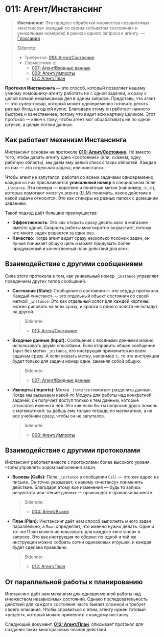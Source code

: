 # 011: Агент/Инстансинг

> **Инстансинг:** Это процесс обработки множества независимых «инстансов» (каждый со своим «объектом состояния» и уникальным номером) в рамках одного запроса к агенту. — [Глоссарий](./000_glossary.md)

> Sidenote:
> - Требуется: [010: Агент/Состояние](./010_agent_state.md)
> - Совместимо с:
>   - [007: Агент/Входные данные](./007_agent_input.md)
>   - [008: Агент/Импорты](./008_agent_imports.md)
>   - [012: Агент/План](./012_agent_plan.md)

**Протокол Инстансинга** — это способ, который позволяет нашему умному помощнику-агенту работать не с одной задачей, а сразу с целой пачкой независимых дел в одном запросе. Представь, что агент — это супер-повар, который может одновременно готовить десять разных блюд на одной кухне. Благодаря этому он работает намного быстрее и качественнее, потому что видит всю картину целиком. Этот протокол — ключ к тому, чтобы агент мог обрабатывать не по одной штучке, а целые потоки данных.

## Как работает механизм Инстансинга

Инстансинг основан на протоколе **[010: Агент/Состояние](./010_agent_state.md)**. Но вместо того, чтобы давать агенту одно «состояние» (или, скажем, одну рабочую область), мы даём ему целый список таких областей. Каждая из них — это отдельная задача, или «инстанс».

Чтобы агент не запутался, работая со всеми задачами одновременно, каждой из них присваивается **уникальный номер** в специальном поле `_instance`. Эти номера — короткие и понятные метки (например, `①`, `②`), которые помогают «мозгу» агента (LLM) понимать, какое действие к какой задаче относится. Это как стикеры на разных папках с домашним заданием.

Такой подход даёт большие преимущества:

- **Эффективность**: Это как открыть сразу десять касс в магазине вместо одной. Скорость работы многократно возрастает, потому что много задач решается за один раз.
- **Качество**: Когда агент видит сразу несколько похожих задач, он лучше понимает общую цель и может придумать более продуманный и качественный план действий для всех.

## Взаимодействие с другими сообщениями

Сила этого протокола в том, как уникальный номер `_instance` управляет поведением других типов сообщений.

- **Состояние (State):** Сообщение о состоянии — это сердце протокола. Каждый «инстанс» — это отдельный объект состояния со своей меткой `_instance`. Это как отдельный холст для каждой картины: можно рисовать на всех сразу, и краски с одного холста не попадут на другой.

  > Sidenote:
  > - [010: Агент/Состояние](./010_agent_state.md)

- **Входные данные (Input):** Сообщение с входными данными можно использовать двумя способами. Если отправить общее сообщение `Input` без метки `_instance`, его инструкция применится ко всем задачам сразу. А если указать метку, например `①`, то эта инструкция будет только для задачи номер один, заменяя собой общую.

  > Sidenote:
  > - [007: Агент/Входные данные](./007_agent_input.md)

- **Импорты (Imports):** Метка `_instance` помогает разделить данные. Когда мы вызываем какой-то Модуль для работы над конкретной задачей, он получает доступ только к тем данным, которые относятся именно к ней. Это как если бы ты попросил друга помочь с математикой: ты даёшь ему только тетрадь по математике, а не все учебники сразу, чтобы он не запутался.

  > Sidenote:
  > - [008: Агент/Импорты](./008_agent_imports.md)

## Взаимодействие с другими протоколами

Инстансинг работает вместе с протоколами более высокого уровня, чтобы управлять ходом выполнения задач.

- **Вызовы (Calls):** Поле `_instance` в сообщении `Call` — это как адрес на письме. Он точно указывает, к какому «инстансу» применить действие. Благодаря этому все изменения — будь то запись результата или чтение данных — происходят в правильном месте.

  > Sidenote:
  > - [004: Агент/Вызов](./004_agent_call.md)

- **План (Plan):** Инстансинг даёт нам способ выполнять много задач параллельно, а `План` определяет, что именно нужно делать. Один и тот же План можно использовать для каждого «инстанса» в запросе. Это как инструкция по сборке: по одной и той же инструкции можно собрать сотни одинаковых игрушек, и каждая будет сделана правильно.

  > Sidenote:
  > - [012: Агент/План](./012_agent_plan.md)

## От параллельной работы к планированию

Инстансинг даёт нам механизм для одновременной работы над множеством независимых состояний. Однако последовательность действий для каждого состояния часто бывает сложной и требует своего описания. Чтобы справиться с этим, агенту нужен готовый «рецепт», который можно применять к каждому инстансу.

Следующий документ, **[012: Агент/План](./012_agent_plan.md)**, описывает протокол для создания таких многоразовых планов действий.
